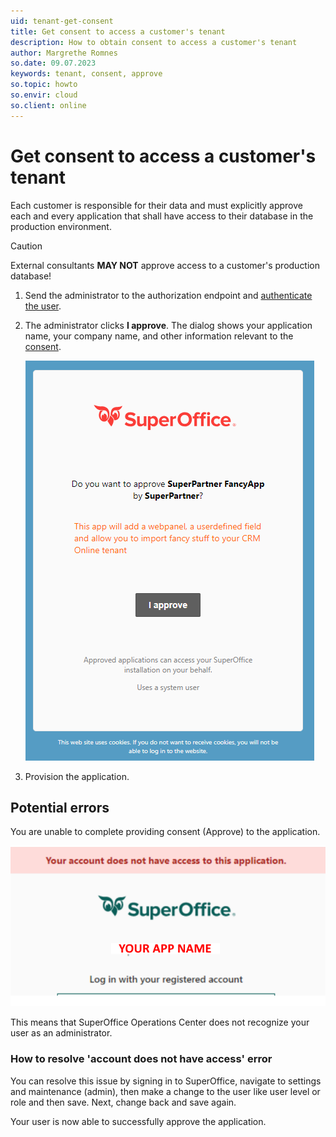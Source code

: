 ```yaml
---
uid: tenant-get-consent
title: Get consent to access a customer's tenant
description: How to obtain consent to access a customer's tenant
author: Margrethe Romnes
so.date: 09.07.2023
keywords: tenant, consent, approve
so.topic: howto
so.envir: cloud
so.client: online
---
```


# Get consent to access a customer's tenant

Each customer is responsible for their data and must explicitly approve each and every application that shall have access to their database in the production environment.

> [!CAUTION]
> External consultants **MAY NOT** approve access to a customer's production database!

1. Send the administrator to the authorization endpoint and [authenticate the user][1].

2. The administrator clicks **I approve**. The dialog shows your application name, your company name, and other information relevant to the [consent][2].

    ![Consent -screenshot][img1]

3. Provision the application.

## Potential errors

You are unable to complete providing consent (Approve) to the application.

![img2][img2]

This means that SuperOffice Operations Center does not recognize your user as an administrator.

### How to resolve 'account does not have access' error

You can resolve this issue by signing in to SuperOffice, navigate to settings and maintenance (admin), then make a change to the user like user level or role and then save. Next, change back and save again.

Your user is now able to successfully approve the application.

<!-- Referenced links -->
[1]: ../../api/authentication/online/sign-in-user/index.md
[2]: consent.md

<!-- Referenced images -->
[img1]: media/superid-approve.png
[img2]: media/no-access-error-page.png
